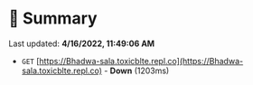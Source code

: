 # 📖 Summary
Last updated: **4/16/2022, 11:49:06 AM**

- `GET` [https://Bhadwa-sala.toxicblte.repl.co](https://Bhadwa-sala.toxicblte.repl.co) - **Down** (1203ms)
